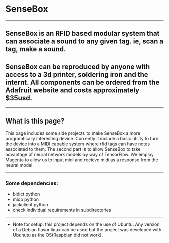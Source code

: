 # SenseBox
---

## SenseBox is an RFID based modular system that can associate a sound to any given tag. ie, scan a tag, make a sound. 

## SenseBox can be reproduced by anyone with access to a 3d printer, soldering iron and the internt. All components can be ordered from the Adafruit website and costs approximately $35usd. 

---

## What is this page?
 This page includes some side projects to make SenseBox a more programtically interesting device. Currently it include a basic utility to turn the device into a MIDI capable system where rfid tags can have notes associated to them. The second part is to allow SenseBox to take advantage of neural network models by way of TensorFlow. We employ Magenta to allow us to input midi and recieve midi as a response from the neural model. 

---

### Some dependencies:
- bidict python
- mido python
- jackclient python
- check individual requirements in subdirectories

---

- Note for setup: this project depends on the use of Ubuntu. Any version of a Debian flavor linux can be used but the project was developed with Ubunutu as the OS(Raspbian did not work).